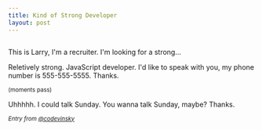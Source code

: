 ```yaml
---
title: Kind of Strong Developer
layout: post
---
```


<img src="{{ site.url }}/images/business-phone-4.jpg" alt="" class="avi" />

This is Larry, I'm a recruiter. I'm looking for a strong...

Reletively strong. JavaScript developer. I'd like to speak with you, my phone number is 555-555-5555. Thanks.

<small>(moments pass)</small>

Uhhhhh. I could talk Sunday. You wanna talk Sunday, maybe? Thanks.

<small><em>Entry from <a href="http://www.twitter.com/codevinsky">@codevinsky</a></em></small>